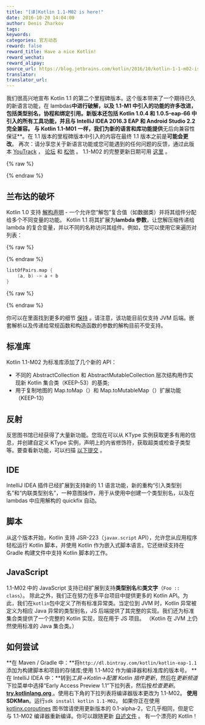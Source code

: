```yaml
---
title: "[译]Kotlin 1.1-M02 is here!"
date: 2016-10-20 14:04:00
author: Denis Zharkov
tags:
keywords:
categories: 官方动态
reward: false
reward_title: Have a nice Kotlin!
reward_wechat:
reward_alipay:
source_url: https://blog.jetbrains.com/kotlin/2016/10/kotlin-1-1-m02-is-here/
translator:
translator_url:
---
```


我们很高兴地宣布 Kotlin 1.1 的第二个里程碑版本。这个版本带来了一个期待已久的新语言功能，在 lambdas**中进行破解，以及 1.1-M1 中引入的功能的许多改进，包括类型别名，协程和绑定引用。新版本还包括 Kotlin 1.0.4 和 1.0.5-eap-66 中引入的所有工具功能，并且与 IntelliJ IDEA 2016.3 EAP 和 Android Studio 2.2 完全兼容。
与 Kotlin 1.1-M01 一样，我们为新的语言和库功能提供**无后向兼容性保证**。在 1.1 版本的里程碑版本中引入的内容在最终 1.1 版本之前是**可能会更改**。
再次：请分享您关于新语言功能或您可能遇到的任何问题的反馈，通过此版本 [YouTrack](https://youtrack.jetbrains.com/issues/KT) ， [论坛](http://discuss.kotlinlang.org) 和 [松弛](https://kotlinlang.slack.com) 。
1.1-M02 的完整更新日期可用 [这里](https://github.com/JetBrains/kotlin/blob/1.1-M2/ChangeLog.md) 。

{% raw %}
<p><span id="more-4312"></span></p>
{% endraw %}

## 兰布达的破坏

Kotlin 1.0 支持 [解构声明](https://kotlinlang.org/docs/reference/multi-declarations.html) - 一个允许您“解包”复合值（如数据类）并将其组件分配给多个不同变量的功能。 Kotlin 1.1 将其扩展为**lambda 参数**，让您解压缩传递给 lambda 的复合变量，并以不同的名称访问其组件。例如，您可以使用它来遍历对列表：

{% raw %}
<p></p>
{% endraw %}

```kotlin
listOfPairs.map {
    (a, b) -> a + b
}
```

{% raw %}
<p></p>
{% endraw %}

你可以在里面找到更多的细节 [保持](https://github.com/Kotlin/KEEP/blob/master/proposals/destructuring-in-parameters.md) 。请注意，该功能目前仅支持 JVM 后端。嵌套解析以及传递给常规函数和构造函数的参数的解构目前不受支持。
## 标准库

Kotlin 1.1-M02 为标准库添加了几个新的 API：

* 不同的 AbstractCollection 和 AbstractMutableCollection 层次结构用作实现新 Kotlin 集合类（KEEP-53）的基类;
* 用于复制地图的 Map.toMap（）和 Map.toMutableMap（）扩展功能（KEEP-13）

## 反射

反思图书馆已经获得了大量新功能。您现在可以从 KType 实例获取更多有用的信息，并创建自定义 KType 实例，声明上的内省修饰符，获取超类或检查子类型等。要查看新功能，可以扫描 [以下提交](https://github.com/JetBrains/kotlin/commit/ed1490dbc43f88696f82e5307df43269ecbb32b1) 。
## IDE

IntelliJ IDEA 插件已经扩展到支持新的 1.1 语言功能，新的重构“引入类型别名”和“内联类型别名”，一种意图操作，用于从使用中创建一个类型别名，以及在 lambdas 中应用解构的 quickfix 自动。
## 脚本

从这个版本开始，Kotlin 支持 JSR-223（`javax.script` API），允许您从应用程序轻松运行 Kotlin 脚本，并使用 Kotlin 作为嵌入式脚本语言。它还继续支持在 Gradle 构建文件中支持 Kotlin 脚本的工作。
## JavaScript

1.1-M02 中的 JavaScript 支持已经扩展到支持**类型别名**和**类文字**（`Foo :: class`）。
除此之外，我们正在努力在多平台项目中提供更多的 Kotlin API。为此，我们在`kotlin`包中定义了所有标准异常类。当定位到 JVM 时，Kotlin 异常被定义为相应 Java 异常的类型别名，JS 后端提供了其完整的实现。我们还为标准集合类提供了一个完整的 Kotlin 实现，现在用于 JS 项目。 （Kotlin 在 JVM 上仍然使用标准的 Java 集合类。）
## 如何尝试

**在 Maven / Gradle 中：**将`http://dl.bintray.com/kotlin/kotlin-eap-1.1`添加为构建脚本和项目的存储库;使用 1.1-M02 作为编译器和标准库的版本号。
**在 IntelliJ IDEA 中：**转到*工具→Kotlin→配置 Kotlin 插件更新*，然后在*更新频道*下拉菜单中选择“Early Access Preview 1.1”下拉列表，然后按*检查更新*。
**<a href="http://try.kotlinlang.org/"> try.kotlinlang.org </a>**。使用右下角的下拉列表将编译器版本更改为 1.1-M02。
**使用 SDKMan**。运行`sdk install kotlin 1.1-M02`。
如果你正在使用 [kotlinx.coroutines](https://github.com/Kotlin/kotlinx.coroutines) 图书馆请使用更新版本的 0.1-alpha-2，它几乎相同，但是它与 1.1-M02 编译器重新编译。你可以跟随更新 [自述文件](https://github.com/Kotlin/kotlinx.coroutines/blob/master/README.md) 。
有一个漂亮的 Kotlin！
